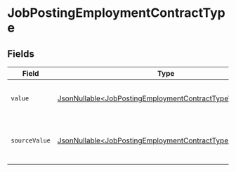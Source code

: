 # JobPostingEmploymentContractType


## Fields

| Field                                                                                                                                | Type                                                                                                                                 | Required                                                                                                                             | Description                                                                                                                          | Example                                                                                                                              |
| ------------------------------------------------------------------------------------------------------------------------------------ | ------------------------------------------------------------------------------------------------------------------------------------ | ------------------------------------------------------------------------------------------------------------------------------------ | ------------------------------------------------------------------------------------------------------------------------------------ | ------------------------------------------------------------------------------------------------------------------------------------ |
| `value`                                                                                                                              | [JsonNullable\<JobPostingEmploymentContractTypeValue>](../../models/components/JobPostingEmploymentContractTypeValue.md)             | :heavy_minus_sign:                                                                                                                   | The employment contract type.                                                                                                        | full_time                                                                                                                            |
| `sourceValue`                                                                                                                        | [JsonNullable\<JobPostingEmploymentContractTypeSourceValue>](../../models/components/JobPostingEmploymentContractTypeSourceValue.md) | :heavy_minus_sign:                                                                                                                   | The source value of the employment contract type.                                                                                    | FullTime                                                                                                                             |